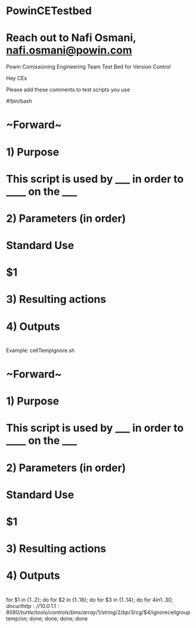 # PowinCETestbed
# Reach out to Nafi Osmani, nafi.osmani@powin.com
Powin Comissioning Engineering Team Test Bed for Version Control


Hey CEs

Please add these comments to test scripts you use

#!bin/bash
# ~Forward~
#
# 1) Purpose
# This script is used by ___ in order to ____ on the ___
#
# 2) Parameters (in order)
#
# Standard Use
# $1 
#
# 3) Resulting actions
#
# 4) Outputs
# 

Example:
cellTempIgnore.sh
# ~Forward~
#
# 1) Purpose
# This script is used by ___ in order to ____ on the ___
#
# 2) Parameters (in order)
#
# Standard Use
# $1 
#
# 3) Resulting actions
#
# 4) Outputs
#

for $1 in {1..2}; do for $2 in {1..18}; do for $3 in {1..14}; do for $4 in {1..30}; do curl http://10.0.1.1:8080/turtle/tools/controls/bms/array/$1/string/$2/bp/$3/cg/$4/ignorecellgrouptemp/on; done; done; done; done
